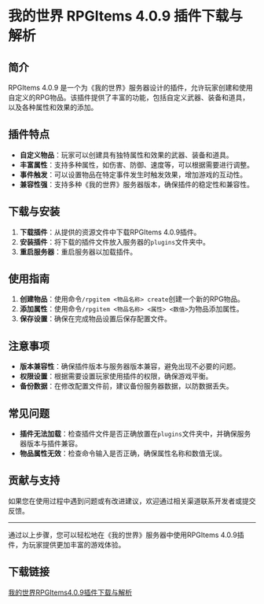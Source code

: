 # 我的世界 RPGItems 4.0.9 插件下载与解析

## 简介
RPGItems 4.0.9 是一个为《我的世界》服务器设计的插件，允许玩家创建和使用自定义的RPG物品。该插件提供了丰富的功能，包括自定义武器、装备和道具，以及各种属性和效果的添加。

## 插件特点
- **自定义物品**：玩家可以创建具有独特属性和效果的武器、装备和道具。
- **丰富属性**：支持多种属性，如伤害、防御、速度等，可以根据需要进行调整。
- **事件触发**：可以设置物品在特定事件发生时触发效果，增加游戏的互动性。
- **兼容性强**：支持多种《我的世界》服务器版本，确保插件的稳定性和兼容性。

## 下载与安装
1. **下载插件**：从提供的资源文件中下载RPGItems 4.0.9插件。
2. **安装插件**：将下载的插件文件放入服务器的`plugins`文件夹中。
3. **重启服务器**：重启服务器以加载插件。

## 使用指南
1. **创建物品**：使用命令`/rpgitem <物品名称> create`创建一个新的RPG物品。
2. **添加属性**：使用命令`/rpgitem <物品名称> <属性> <数值>`为物品添加属性。
3. **保存设置**：确保在完成物品设置后保存配置文件。

## 注意事项
- **版本兼容性**：确保插件版本与服务器版本兼容，避免出现不必要的问题。
- **权限设置**：根据需要设置玩家使用插件的权限，确保游戏平衡。
- **备份数据**：在修改配置文件前，建议备份服务器数据，以防数据丢失。

## 常见问题
- **插件无法加载**：检查插件文件是否正确放置在`plugins`文件夹中，并确保服务器版本与插件兼容。
- **物品属性无效**：检查命令输入是否正确，确保属性名称和数值无误。

## 贡献与支持
如果您在使用过程中遇到问题或有改进建议，欢迎通过相关渠道联系开发者或提交反馈。

---

通过以上步骤，您可以轻松地在《我的世界》服务器中使用RPGItems 4.0.9插件，为玩家提供更加丰富的游戏体验。

## 下载链接

[我的世界RPGItems4.0.9插件下载与解析](https://pan.quark.cn/s/7194adc4b339)